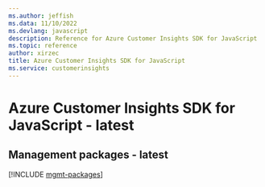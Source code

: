 ```yaml
---
ms.author: jeffish
ms.data: 11/10/2022
ms.devlang: javascript
description: Reference for Azure Customer Insights SDK for JavaScript
ms.topic: reference
author: xirzec
title: Azure Customer Insights SDK for JavaScript
ms.service: customerinsights
---
```

# Azure Customer Insights SDK for JavaScript - latest

## Management packages - latest
[!INCLUDE [mgmt-packages](customer-insights-mgmt-index.md)]